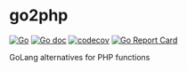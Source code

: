# go2php

[![Go](https://github.com/chenbo29/go2php/actions/workflows/go.yml/badge.svg)](https://github.com/chenbo29/go2php/actions/workflows/go.yml)
[![Go doc](https://img.shields.io/badge/go.dev-reference-brightgreen?logo=go&logoColor=white&style=flat)](https://pkg.go.dev/github.com/chenbo29/go2php)
[![codecov](https://codecov.io/gh/chenbo29/go2php/branch/main/graph/badge.svg?token=7P4UHIRF1K)](https://codecov.io/gh/chenbo29/go2php)
[![Go Report Card](https://goreportcard.com/badge/github.com/chenbo29/go2php)](https://goreportcard.com/report/github.com/chenbo29/go2php)

GoLang alternatives for PHP functions